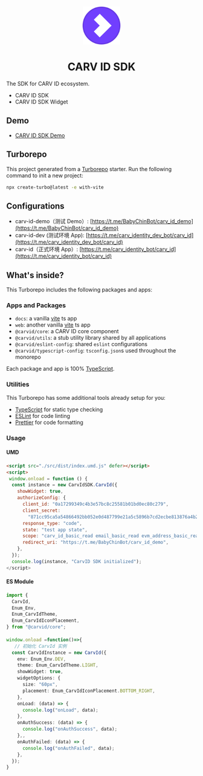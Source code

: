 <p align="center">
  <img src="./stories/assets/carv_id.svg" style="width:100px;" alt="CARV ID logo" />
</p>
<h1 align="center">CARV ID SDK</h1>


The SDK for CARV ID ecosystem.

- CARV ID SDK
- CARV ID SDK Widget

## Demo

 - <a href="https://carv-id-test.carv.io/">CARV ID SDK Demo</a>

## Turborepo

This project generated from a [Turborepo](https://turbo.build/repo/docs) starter. Run the following command to init a new project:

```sh
npx create-turbo@latest -e with-vite
```

## Configurations

-  carv-id-demo（测试 Demo）: [https://t.me/BabyChinBot/carv_id_demo](https://t.me/BabyChinBot/carv_id_demo)
-  carv-id-dev (测试环境 App): [https://t.me/carv_identity_dev_bot/carv_id](https://t.me/carv_identity_dev_bot/carv_id)
-  carv-id（正式环境 App）: [https://t.me/carv_identity_bot/carv_id](https://t.me/carv_identity_bot/carv_id)


## What's inside?

This Turborepo includes the following packages and apps:

### Apps and Packages

- `docs`: a vanilla [vite](https://vitejs.dev) ts app
- `web`: another vanilla [vite](https://vitejs.dev) ts app
- `@carvid/core`: a CARV ID core component
- `@carvid/utils`: a stub utility library shared by all applications
- `@carvid/eslint-config`: shared `eslint` configurations
- `@carvid/typescript-config`: `tsconfig.json`s used throughout the monorepo

Each package and app is 100% [TypeScript](https://www.typescriptlang.org/).

### Utilities

This Turborepo has some additional tools already setup for you:

- [TypeScript](https://www.typescriptlang.org/) for static type checking
- [ESLint](https://eslint.org/) for code linting
- [Prettier](https://prettier.io) for code formatting

### Usage

#### UMD
```html
<script src="./src/dist/index.umd.js" defer></script>
<script>
 window.onload = function () {
  const instance = new CarvIdSDK.CarvId({
    showWidget: true,
    authorizeConfig: {
      client_id: "0a17299349c4b3e57bc8c25581b01bd0ec80c279",
      client_secret:
        "871cc95ca5a54866492bb052e0d487799e21a5c5896b7cd2ecbe813876a4b286",
      response_type: "code",
      state: "test app state",
      scope: "carv_id_basic_read email_basic_read evm_address_basic_read",
      redirect_uri: "https://t.me/BabyChinBot/carv_id_demo",
    },
  });
  console.log(instance, "CarvID SDK initialized");
</script>
```

#### ES Module
```ts
import {
  CarvId,
  Enum_Env,
  Enum_CarvIdTheme,
  Enum_CarvIdIconPlacement,
} from "@carvid/core";

window.onload =function()=>{
   // 初始化 CarvId 实例
  const CarvIdInstance = new CarvId({
    env: Enum_Env.DEV,
    theme: Enum_CarvIdTheme.LIGHT,
    showWidget: true,
    widgetOptions: {
      size: "60px",
      placement: Enum_CarvIdIconPlacement.BOTTOM_RIGHT,
    },
    onLoad: (data) => {
      console.log("onLoad", data);
    },
    onAuthSuccess: (data) => {
      console.log("onAuthSuccess", data);
    },,
    onAuthFailed: (data) => {
      console.log("onAuthFailed", data);
    },
  });
}
```